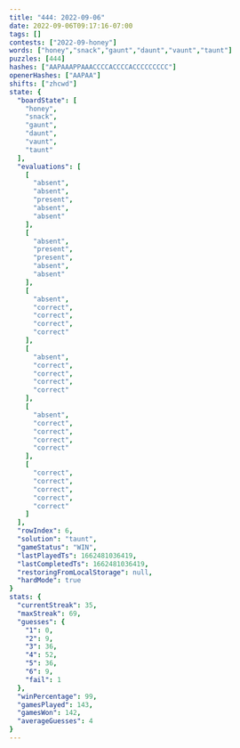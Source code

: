 ```yaml
---
title: "444: 2022-09-06"
date: 2022-09-06T09:17:16-07:00
tags: []
contests: ["2022-09-honey"]
words: ["honey","snack","gaunt","daunt","vaunt","taunt"]
puzzles: [444]
hashes: ["AAPAAAPPAAACCCCACCCCACCCCCCCCC"]
openerHashes: ["AAPAA"]
shifts: ["zhcwd"]
state: {
  "boardState": [
    "honey",
    "snack",
    "gaunt",
    "daunt",
    "vaunt",
    "taunt"
  ],
  "evaluations": [
    [
      "absent",
      "absent",
      "present",
      "absent",
      "absent"
    ],
    [
      "absent",
      "present",
      "present",
      "absent",
      "absent"
    ],
    [
      "absent",
      "correct",
      "correct",
      "correct",
      "correct"
    ],
    [
      "absent",
      "correct",
      "correct",
      "correct",
      "correct"
    ],
    [
      "absent",
      "correct",
      "correct",
      "correct",
      "correct"
    ],
    [
      "correct",
      "correct",
      "correct",
      "correct",
      "correct"
    ]
  ],
  "rowIndex": 6,
  "solution": "taunt",
  "gameStatus": "WIN",
  "lastPlayedTs": 1662481036419,
  "lastCompletedTs": 1662481036419,
  "restoringFromLocalStorage": null,
  "hardMode": true
}
stats: {
  "currentStreak": 35,
  "maxStreak": 69,
  "guesses": {
    "1": 0,
    "2": 9,
    "3": 36,
    "4": 52,
    "5": 36,
    "6": 9,
    "fail": 1
  },
  "winPercentage": 99,
  "gamesPlayed": 143,
  "gamesWon": 142,
  "averageGuesses": 4
}
---
```


<!-- more -->
